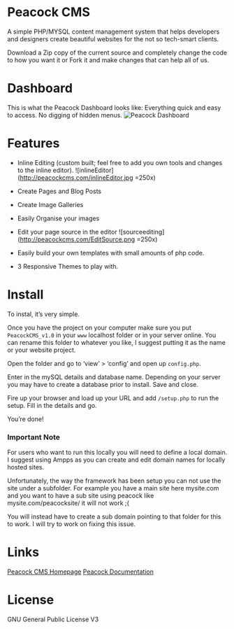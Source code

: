 # Peacock CMS
A simple PHP/MYSQL content management system that helps developers and designers create beautiful websites for the not so tech-smart clients.

Download a Zip copy of the current source and completely change the code to how you want it or Fork it and make changes that can help all of us.

# Dashboard

This is what the Peacock Dashboard looks like: Everything quick and easy to access. No digging of hidden menus.
![Peacock Dashboard](http://www.clydesmets.com/view/image/peacockdashboard.png)

# Features
- Inline Editing (custom built; feel free to add you own tools and changes to the inline editor).
![inlineEditor](http://peacockcms.com/inlineEditor.jpg =250x)

- Create Pages and Blog Posts

- Create Image Galleries

- Easily Organise your images

- Edit your page source in the editor
![sourceediting](http://peacockcms.com/EditSource.png =250x)

- Easily build your own templates with small amounts of php code.

- 3 Responsive Themes to play with.

# Install
To instal, it’s very simple.

Once you have the project on your computer make sure you put `PeacockCMS_v1.0` in your `www` localhost folder or in your server online. You can rename this folder to whatever you like, I suggest putting it as the name or your website project.

Open the folder and go to ‘view’ > ‘config’ and open up `config.php`.

Enter in the mySQL details and database name. Depending on your server you may have to create a database prior to install. Save and close.

Fire up your browser and load up your URL and add `/setup.php` to run the setup. Fill in the details and go.

You’re done!

### Important Note
For users who want to run this locally you will need to define a local domain. I suggest using Ampps as you can create and edit domain names for locally hosted sites.

Unfortunately, the way the framework has been setup you can not use the site under a subfolder. For example you have a main site here mysite.com and you want to have a sub site using peacock like mysite.com/peacocksite/ it will not work ;(

You will instead have to create a sub domain pointing to that folder for this to work. I will try to work on fixing this issue.

# Links
[Peacock CMS Homepage](http://peacockcms.com)
[Peacock Documentation](http://docs.peacockcms.com)

# License
GNU General Public License V3
